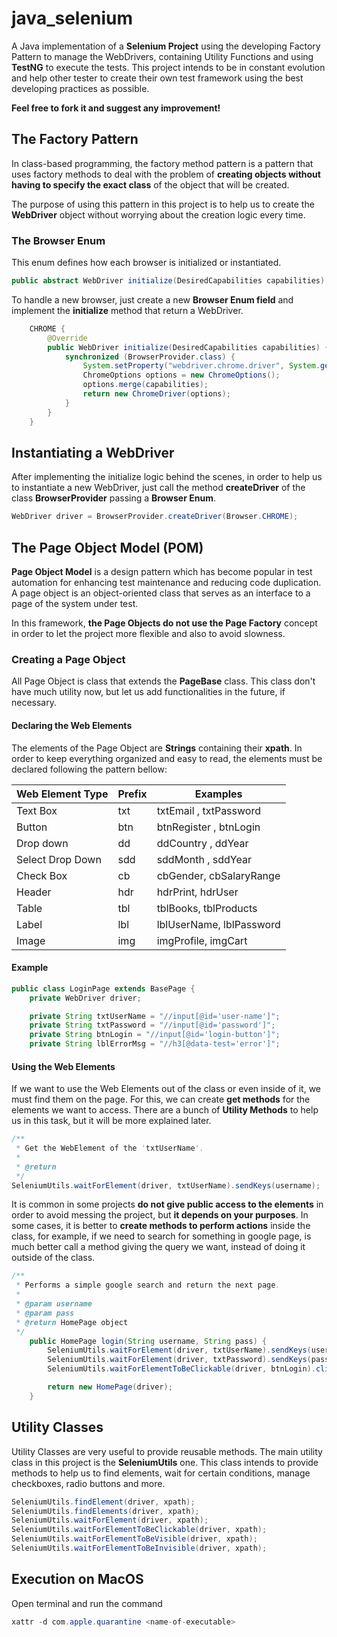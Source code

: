 # java_selenium

A Java implementation of a **Selenium Project** using the developing Factory Pattern to manage the WebDrivers, containing Utility Functions and using **TestNG** to execute the tests. This project intends to be in constant evolution and help other tester to create their own test framework using the best developing practices as possible. 

**Feel free to fork it and suggest any improvement!**


## The Factory Pattern

In class-based programming, the factory method pattern is a pattern that uses factory methods to deal with the problem of **creating objects without having to specify the exact class** of the object that will be created.

The purpose of using this pattern in this project is to help us to create the **WebDriver** object without worrying about the creation logic every time.

### The Browser Enum

This enum defines how each browser is initialized or instantiated.

```java
public abstract WebDriver initialize(DesiredCapabilities capabilities);
```

To handle a new browser, just create a new **Browser Enum field** and implement the **initialize** method that return a WebDriver.

```java
	CHROME {
		@Override
		public WebDriver initialize(DesiredCapabilities capabilities) {
			synchronized (BrowserProvider.class) {
				System.setProperty("webdriver.chrome.driver", System.getProperty("user.dir")+ "/src/main/resources/webdriver/chromedriver");
				ChromeOptions options = new ChromeOptions();
				options.merge(capabilities);
				return new ChromeDriver(options);
			}
		}
	}
```

## Instantiating a WebDriver

After implementing the initialize logic behind the scenes, in order to help us to instantiate a new WebDriver, just call the method **createDriver** of the class **BrowserProvider** passing a **Browser Enum**.

```java
WebDriver driver = BrowserProvider.createDriver(Browser.CHROME);
```


## The Page Object Model (POM)

**Page Object Model** is a design pattern which has become popular in test automation for enhancing test maintenance and reducing code duplication. A page object is an object-oriented class that serves as an interface to a page of the system under test.

In this framework, **the Page Objects do not use the Page Factory** concept in order to let the project more flexible and also to avoid slowness.

### Creating a Page Object

All Page Object is class that extends the **PageBase** class. This class don't have much utility now, but let us add functionalities in the future, if necessary.

#### Declaring the Web Elements

The elements of the Page Object are **Strings** containing their **xpath**. In order to keep everything organized and easy to read, the elements must be declared following the pattern bellow:

Web Element Type|	Prefix|	Examples
----------------|-------------|----------
Text Box	|txt|	txtEmail , txtPassword
Button|	btn|	btnRegister , btnLogin
Drop down|	dd|	ddCountry , ddYear
Select Drop Down|	sdd|	sddMonth , sddYear
Check Box|	cb|	cbGender, cbSalaryRange
Header|	hdr|	hdrPrint, hdrUser
Table|	tbl|	tblBooks, tblProducts
Label|	lbl|	lblUserName, lblPassword
Image|	img|	imgProfile, imgCart

#### Example

```java
public class LoginPage extends BasePage {
    private WebDriver driver;

    private String txtUserName = "//input[@id='user-name']";
    private String txtPassword = "//input[@id='password']";
    private String btnLogin = "//input[@id='login-button']";
    private String lblErrorMsg = "//h3[@data-test='error']";
```

#### Using the Web Elements

If we want to use the Web Elements out of the class or even inside of it, we must find them on the page. For this, we can create **get methods** for the elements we want to access. There are a bunch of **Utility Methods** to help us in this task, but it will be more explained later.

```java
/**
 * Get the WebElement of the 'txtUserName'.
 * 
 * @return
 */
SeleniumUtils.waitForElement(driver, txtUserName).sendKeys(username);
```

It is common in some projects **do not give public access to the elements** in order to avoid messing the project, but **it depends on your purposes**. In some cases, it is better to **create methods to perform actions** inside the class, for example, if we need to search for something in google page, is much better call a method giving the query we want, instead of doing it outside of the class.

```java
/**
 * Performs a simple google search and return the next page.
 * 
 * @param username
 * @param pass
 * @return HomePage object
 */
    public HomePage login(String username, String pass) {
        SeleniumUtils.waitForElement(driver, txtUserName).sendKeys(username);
        SeleniumUtils.waitForElement(driver, txtPassword).sendKeys(pass);
        SeleniumUtils.waitForElementToBeClickable(driver, btnLogin).click();

        return new HomePage(driver);
    }
```

## Utility Classes

Utility Classes are very useful to provide reusable methods. The main utility class in this project is the **SeleniumUtils** one. This class intends to provide methods to help us to find elements, wait for certain conditions, manage checkboxes, radio buttons and more.

```java
SeleniumUtils.findElement(driver, xpath);
SeleniumUtils.findElements(driver, xpath);
SeleniumUtils.waitForElement(driver, xpath);
SeleniumUtils.waitForElementToBeClickable(driver, xpath);
SeleniumUtils.waitForElementToBeVisible(driver, xpath);
SeleniumUtils.waitForElementToBeInvisible(driver, xpath);
```

## Execution on MacOS

Open terminal and run the command

```java
xattr -d com.apple.quarantine <name-of-executable>
```

